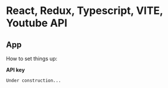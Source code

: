 # React, Redux, Typescript, VITE, Youtube API
## App

How to set things up:

**API key**
```
Under construction...
```
